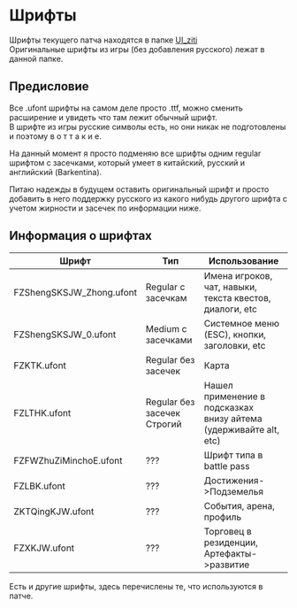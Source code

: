 # Шрифты

Шрифты текущего патча находятся в папке [UI_ziti](../../patch/cn/~Ru_Patch_Strings_Main_P/ZhuxianClient/Content/UI/UI_Texture/UI_ziti)
<br>Оригинальные шрифты из игры (без добавления русского) лежат в данной папке.

## Предисловие

Все .ufont шрифты на самом деле просто .ttf, можно сменить расширение и увидеть что там лежит обычный шрифт.
<br> В шрифте из игры русские символы есть, но они никак не подготовлены и поэтому в о т  т а к и е.

На данный момент я просто подменяю все шрифты одним regular шрифтом с засечками, 
который умеет в китайский, русский и английский (Barkentina).

Питаю надежды в будущем оставить оригинальный шрифт и просто добавить в него поддержку 
русского из какого нибудь другого шрифта с учетом жирности и засечек по информации ниже.

## Информация о шрифтах

| Шрифт                    | Тип                              | Использование                                                         |
|--------------------------|----------------------------------|-----------------------------------------------------------------------|
| FZShengSKSJW_Zhong.ufont | Regular с засечкам               | Имена игроков, чат, навыки, <br>текста квестов, диалоги, etc          |
| FZShengSKSJW_0.ufont     | Medium с засечками               | Системное меню (ESC), кнопки, заголовки, etc                          |
| FZKTK.ufont              | Regular без засечек              | Карта                                                                 |
| FZLTHK.ufont             | Regular без засечек <br> Строгий | Нашел применение в подсказках <br>внизу айтема (удерживайте alt, etc) |
| FZFWZhuZiMinchoE.ufont   | ???                              | Шрифт типа в battle pass                                              |
| FZLBK.ufont              | ???                              | Достижения->Подземелья                                                |
| ZKTQingKJW.ufont         | ???                              | События, арена, профиль                                               |
| FZXKJW.ufont             | ???                              | Торговец в резиденции, Артефакты->развитие                            |

Есть и другие шрифты, здесь перечислены те, что используются в патче.
